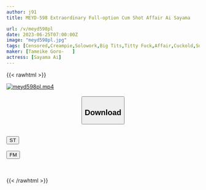 ```yaml
---
author: j91
title: MEYD-598 Extraordinary Full-option Cum Shot Affair Ai Sayama

url: /v/meyd598pl
date: 2023-06-25T07:00:00Z
image: "meyd598pl.jpg"
tags: [Censored,Creampie,Solowork,Big Tits,Titty Fuck,Affair,Cuckold,Soapland	 ]
maker: [Tameike Goro-   ]
actress: [Sayama Ai]
---
```



{{< rawhtml >}}

<div class="video" data-videoid="GGPaOYYRjGh1jgj">
    <a href="javascript:;">
        <img src="/v/meyd598pl/meyd598pl.jpg" width="WIDTH" height="HEIGHT" alt="meyd598pl.mp4" loading="lazy">
    </a>
</div>

<script type="text/javascript" src="https://j91.asia/asset/on-demand-st.js"></script>

<br>
  <link rel="stylesheet" href="https://j91.asia/asset/bs5.css">
  
  <center>
  <button class="btn btn-primary" type="button" data-bs-toggle="collapse" data-bs-target=".multi-collapse" aria-expanded="false" aria-controls="multiCollapseExample1 multiCollapseExample2"><h2>Download</h2></button></center>
</p>
<div class="row">
  <div class="col">
    <div class="collapse multi-collapse" id="multiCollapseExample1">
      <div class="card card-body">
	      	      <br>
<div class="buttons">  
<a href="https://streamtape.to/v/GGPaOYYRjGh1jgj" target="_blank"><button class="btn-hover color-3"><i class="fa fa-download"></i> ST</button></a></div>
    </div>
  </div>
</div>
  <div class="col">
    <div class="collapse multi-collapse" id="multiCollapseExample2">
      <div class="card card-body">
	      <br>
<div class="buttons">
    <a href="https://filemoon.sx/d/82u5l7lka4b9" target="_blank"><button class="btn-hover color-8"><i class="fa fa-download"></i> FM</button></a></div>
<br><br>
      </div>
    </div>
  </div>
</div>

{{< /rawhtml >}}